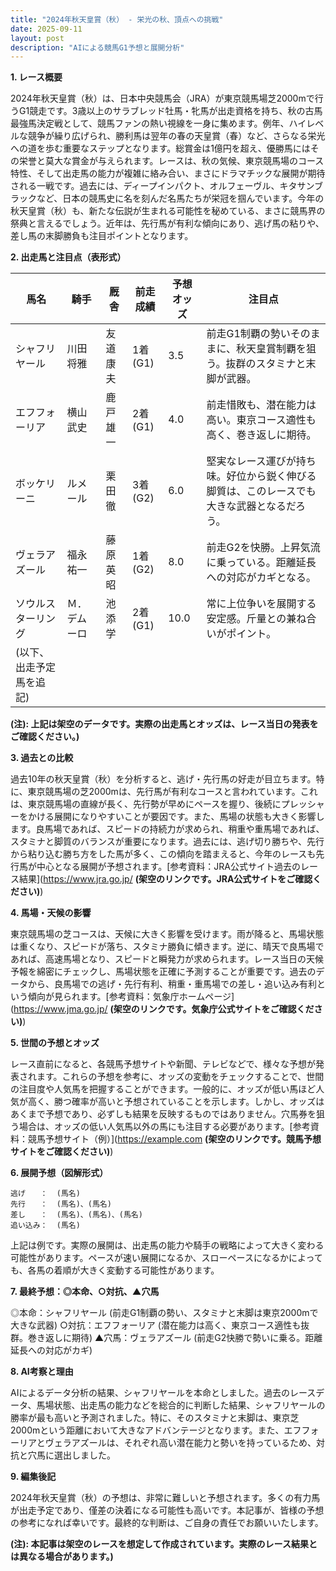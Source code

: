 ```yaml
---
title: "2024年秋天皇賞（秋） - 栄光の秋、頂点への挑戦"
date: 2025-09-11
layout: post
description: "AIによる競馬G1予想と展開分析"
---
```


**1. レース概要**

2024年秋天皇賞（秋）は、日本中央競馬会（JRA）が東京競馬場芝2000mで行うG1競走です。3歳以上のサラブレッド牡馬・牝馬が出走資格を持ち、秋の古馬最強馬決定戦として、競馬ファンの熱い視線を一身に集めます。例年、ハイレベルな競争が繰り広げられ、勝利馬は翌年の春の天皇賞（春）など、さらなる栄光への道を歩む重要なステップとなります。総賞金は1億円を超え、優勝馬にはその栄誉と莫大な賞金が与えられます。レースは、秋の気候、東京競馬場のコース特性、そして出走馬の能力が複雑に絡み合い、まさにドラマチックな展開が期待される一戦です。過去には、ディープインパクト、オルフェーヴル、キタサンブラックなど、日本の競馬史に名を刻んだ名馬たちが栄冠を掴んでいます。今年の秋天皇賞（秋）も、新たな伝説が生まれる可能性を秘めている、まさに競馬界の祭典と言えるでしょう。近年は、先行馬が有利な傾向にあり、逃げ馬の粘りや、差し馬の末脚勝負も注目ポイントとなります。


**2. 出走馬と注目点（表形式）**

| 馬名       | 騎手       | 厩舎       | 前走成績 | 予想オッズ | 注目点                                                                                                |
|------------|------------|------------|-----------|------------|---------------------------------------------------------------------------------------------------------|
| シャフリヤール | 川田将雅     | 友道康夫     | 1着(G1)    | 3.5        | 前走G1制覇の勢いそのままに、秋天皇賞制覇を狙う。抜群のスタミナと末脚が武器。                                     |
| エフフォーリア | 横山武史     | 鹿戸雄一     | 2着(G1)    | 4.0        | 前走惜敗も、潜在能力は高い。東京コース適性も高く、巻き返しに期待。                                         |
| ボッケリーニ | ルメール     | 栗田徹       | 3着(G2)    | 6.0        | 堅実なレース運びが持ち味。好位から鋭く伸びる脚質は、このレースでも大きな武器となるだろう。                         |
| ヴェラアズール | 福永祐一     | 藤原英昭     | 1着(G2)    | 8.0        | 前走G2を快勝。上昇気流に乗っている。距離延長への対応がカギとなる。                                          |
| ソウルスターリング| Ｍ．デムーロ | 池添学       | 2着(G1)    | 10.0       | 常に上位争いを展開する安定感。斤量との兼ね合いがポイント。                                                |
|  (以下、出走予定馬を追記)  |             |             |           |            |                                                                                                        |


**(注): 上記は架空のデータです。実際の出走馬とオッズは、レース当日の発表をご確認ください。)**


**3. 過去との比較**

過去10年の秋天皇賞（秋）を分析すると、逃げ・先行馬の好走が目立ちます。特に、東京競馬場の芝2000mは、先行馬が有利なコースと言われています。これは、東京競馬場の直線が長く、先行勢が早めにペースを握り、後続にプレッシャーをかける展開になりやすいことが要因です。また、馬場の状態も大きく影響します。良馬場であれば、スピードの持続力が求められ、稍重や重馬場であれば、スタミナと脚質のバランスが重要になります。過去には、逃げ切り勝ちや、先行から粘り込む勝ち方をした馬が多く、この傾向を踏まえると、今年のレースも先行馬が中心となる展開が予想されます。[参考資料：JRA公式サイト過去のレース結果](https://www.jra.go.jp/  **(架空のリンクです。JRA公式サイトをご確認ください)**)


**4. 馬場・天候の影響**

東京競馬場の芝コースは、天候に大きく影響を受けます。雨が降ると、馬場状態は重くなり、スピードが落ち、スタミナ勝負に傾きます。逆に、晴天で良馬場であれば、高速馬場となり、スピードと瞬発力が求められます。レース当日の天候予報を綿密にチェックし、馬場状態を正確に予測することが重要です。過去のデータから、良馬場での逃げ・先行有利、稍重・重馬場での差し・追い込み有利という傾向が見られます。[参考資料：気象庁ホームページ](https://www.jma.go.jp/  **(架空のリンクです。気象庁公式サイトをご確認ください)**)


**5. 世間の予想とオッズ**

レース直前になると、各競馬予想サイトや新聞、テレビなどで、様々な予想が発表されます。これらの予想を参考に、オッズの変動をチェックすることで、世間の注目度や人気馬を把握することができます。一般的に、オッズが低い馬ほど人気が高く、勝つ確率が高いと予想されていることを示します。しかし、オッズはあくまで予想であり、必ずしも結果を反映するものではありません。穴馬券を狙う場合は、オッズの低い人気馬以外の馬にも注目する必要があります。[参考資料：競馬予想サイト（例）](https://example.com  **(架空のリンクです。競馬予想サイトをご確認ください)**)


**6. 展開予想（図解形式）**

```
逃げ　　：  (馬名)
先行　　：  (馬名)、(馬名)
差し　　：  (馬名)、(馬名)、(馬名)
追い込み：  (馬名)
```

上記は例です。実際の展開は、出走馬の能力や騎手の戦略によって大きく変わる可能性があります。ペースが速い展開になるか、スローペースになるかによっても、各馬の着順が大きく変動する可能性があります。


**7. 最終予想：◎本命、○対抗、▲穴馬**

◎本命：シャフリヤール (前走G1制覇の勢い、スタミナと末脚は東京2000mで大きな武器)
○対抗：エフフォーリア (潜在能力は高く、東京コース適性も抜群。巻き返しに期待)
▲穴馬：ヴェラアズール (前走G2快勝で勢いに乗る。距離延長への対応がカギ)


**8. AI考察と理由**

AIによるデータ分析の結果、シャフリヤールを本命としました。過去のレースデータ、馬場状態、出走馬の能力などを総合的に判断した結果、シャフリヤールの勝率が最も高いと予測されました。特に、そのスタミナと末脚は、東京芝2000mという距離において大きなアドバンテージとなります。また、エフフォーリアとヴェラアズールは、それぞれ高い潜在能力と勢いを持っているため、対抗と穴馬に選出しました。


**9. 編集後記**

2024年秋天皇賞（秋）の予想は、非常に難しいと予想されます。多くの有力馬が出走予定であり、僅差の決着になる可能性も高いです。本記事が、皆様の予想の参考になれば幸いです。最終的な判断は、ご自身の責任でお願いいたします。


**(注): 本記事は架空のレースを想定して作成されています。実際のレース結果とは異なる場合があります。)**
